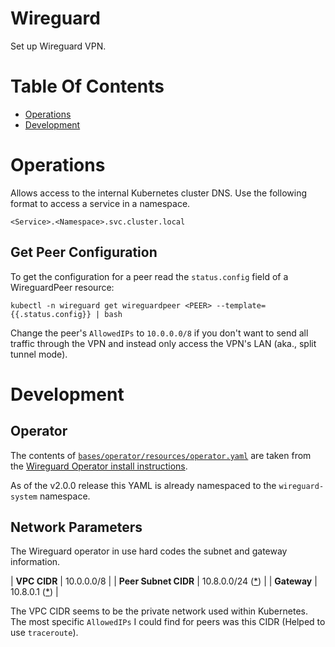 # Wireguard
Set up Wireguard VPN.

# Table Of Contents
- [Operations](#operations)
- [Development](#development)

# Operations
Allows access to the internal Kubernetes cluster DNS. Use the following format to access a service in a namespace.

```
<Service>.<Namespace>.svc.cluster.local
```
## Get Peer Configuration
To get the configuration for a peer read the `status.config` field of a WireguardPeer resource:

```
kubectl -n wireguard get wireguardpeer <PEER> --template={{.status.config}} | bash
```

Change the peer's `AllowedIPs` to `10.0.0.0/8` if you don't want to send all traffic through the VPN and instead only access the VPN's LAN (aka., split tunnel mode).

# Development
## Operator
The contents of [`bases/operator/resources/operator.yaml`](./bases/operator/resources/operator.yaml) are taken from the [Wireguard Operator install instructions](https://github.com/jodevsa/wireguard-operator#how-to-deploy).

As of the v2.0.0 release this YAML is already namespaced to the `wireguard-system` namespace.

## Network Parameters
The Wireguard operator in use hard codes the subnet and gateway information.

| **VPC CIDR** | 10.0.0.0/8 |
| **Peer Subnet CIDR** | 10.8.0.0/24 ([*](https://github.com/jodevsa/wireguard-operator/blob/73ff848b4c9e0b30627a3f639463cf8c3b2555f5/pkg/wireguard/wireguard.go#L37)) |
| **Gateway** | 10.8.0.1 ([*](https://github.com/jodevsa/wireguard-operator/blob/73ff848b4c9e0b30627a3f639463cf8c3b2555f5/pkg/wireguard/wireguard.go#L38)) |

The VPC CIDR seems to be the private network used within Kubernetes. The most specific `AllowedIPs` I could find for peers was this CIDR (Helped to use `traceroute`).